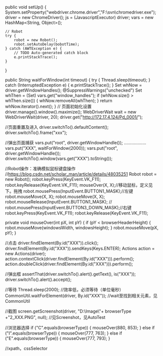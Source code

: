 public void setUp() {
    System.setProperty("webdriver.chrome.driver","F:\\svn\\chromedriver.exe");
    driver = new ChromeDriver();
    js = (JavascriptExecutor) driver;
	vars = new HashMap<String, Object>();
    
    // Robot
    try {
		robot = new Robot();
		robot.setAutoDelay(bobotTime);
	} catch (AWTException e) {
		// TODO Auto-generated catch block
		e.printStackTrace();
	}
}

public String waitForWindow(int timeout) {
	try {
		Thread.sleep(timeout);
	} catch (InterruptedException e) {
		e.printStackTrace();
	}
	Set<String> whNow = driver.getWindowHandles();
	@SuppressWarnings("unchecked")
	Set<String> whThen = (Set<String>) vars.get("window_handles");
	if (whNow.size() > whThen.size()) {
		whNow.removeAll(whThen);
    }
	return whNow.iterator().next();
}
// 页面初始化设置    
driver.manage().window().maximize();
WebDriverWait wait = new WebDriverWait(driver, 20);
driver.get("http://172.17.4.124/Pd_0001/");

//页面重置及进入
driver.switchTo().defaultContent();
driver.switchTo().frame("xxx");

//弹出页面捕获
vars.put("root", driver.getWindowHandle());
………………
vars.put("XXX", waitForWindow(2000));
vars.put("root", driver.getWindowHandle());
driver.switchTo().window(vars.get("XXX").toString());

//Robot操作：准确模拟鼠标键盘操作
//https://blog.csdn.net/scholar_man/article/details/48035251
Robot robot = new Robot();
robot.keyPress(KeyEvent.VK_F11);
robot.keyRelease(KeyEvent.VK_F11);
mouseOver(X, X);//移动鼠标，定义见下。拖拽
robot.mousePress(InputEvent.BUTTON1_MASK);//左键
robot.mouseMove(X, X);
robot.mouseMove(X, X);
robot.mouseRelease(InputEvent.BUTTON1_MASK);
// robot.mousePress(InputEvent.BUTTON3_DOWN_MASK);//右键
robot.keyPress(KeyEvent.VK_F11);
robot.keyRelease(KeyEvent.VK_F11);

private void mouseOver(int pX, int pY) {
	if (pY < browserHeaderHeight) {
		robot.mouseMove(windowsWidth, windowsHeight);
	}
	robot.mouseMove(pX, pY);
}

//点击
driver.findElement(By.id("XXX")).click();
driver.findElement(By.id("XXX")).sendKeys(Keys.ENTER);
Actions action = new Actions(driver);
action.contextClick(driver.findElement(By.id("XXX"))).perform();
action.doubleClick(driver.findElement(By.id("XXX"))).perform();

//弹出框
assertThat(driver.switchTo().alert().getText(), is("XXX"));
driver.switchTo().alert().accept();

//等待
Thread.sleep(2000);
//效率低，必须等待（单位毫秒）
CommonUtil.waitForElement(driver, By.id("XXX"));
//wait至找到相关元素，见CommonUtil

//截图
screen.getScreenshot(driver, "D:\\Image\\"+ browserType +"2_XXX.PNG", null);
//见Screenshot，见AutoTest

//浏览器选择
if ("C".equals(browserType)) {
    mouseOver(880, 853);
    } else if ("I".equals(browserType)) {
        mouseOver(777, 763);
    } else if ("E".equals(browserType)) {
    mouseOver(777, 793);
}

//xpath，cssSelector
